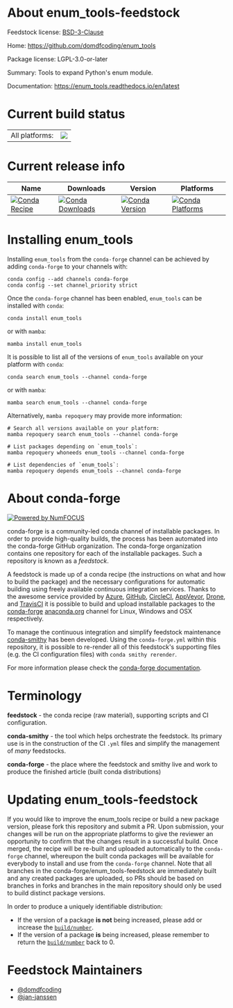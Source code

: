 About enum_tools-feedstock
==========================

Feedstock license: [BSD-3-Clause](https://github.com/conda-forge/enum_tools-feedstock/blob/main/LICENSE.txt)

Home: https://github.com/domdfcoding/enum_tools

Package license: LGPL-3.0-or-later

Summary: Tools to expand Python's enum module.

Documentation: https://enum_tools.readthedocs.io/en/latest

Current build status
====================


<table><tr><td>All platforms:</td>
    <td>
      <a href="https://dev.azure.com/conda-forge/feedstock-builds/_build/latest?definitionId=15939&branchName=main">
        <img src="https://dev.azure.com/conda-forge/feedstock-builds/_apis/build/status/enum_tools-feedstock?branchName=main">
      </a>
    </td>
  </tr>
</table>

Current release info
====================

| Name | Downloads | Version | Platforms |
| --- | --- | --- | --- |
| [![Conda Recipe](https://img.shields.io/badge/recipe-enum_tools-green.svg)](https://anaconda.org/conda-forge/enum_tools) | [![Conda Downloads](https://img.shields.io/conda/dn/conda-forge/enum_tools.svg)](https://anaconda.org/conda-forge/enum_tools) | [![Conda Version](https://img.shields.io/conda/vn/conda-forge/enum_tools.svg)](https://anaconda.org/conda-forge/enum_tools) | [![Conda Platforms](https://img.shields.io/conda/pn/conda-forge/enum_tools.svg)](https://anaconda.org/conda-forge/enum_tools) |

Installing enum_tools
=====================

Installing `enum_tools` from the `conda-forge` channel can be achieved by adding `conda-forge` to your channels with:

```
conda config --add channels conda-forge
conda config --set channel_priority strict
```

Once the `conda-forge` channel has been enabled, `enum_tools` can be installed with `conda`:

```
conda install enum_tools
```

or with `mamba`:

```
mamba install enum_tools
```

It is possible to list all of the versions of `enum_tools` available on your platform with `conda`:

```
conda search enum_tools --channel conda-forge
```

or with `mamba`:

```
mamba search enum_tools --channel conda-forge
```

Alternatively, `mamba repoquery` may provide more information:

```
# Search all versions available on your platform:
mamba repoquery search enum_tools --channel conda-forge

# List packages depending on `enum_tools`:
mamba repoquery whoneeds enum_tools --channel conda-forge

# List dependencies of `enum_tools`:
mamba repoquery depends enum_tools --channel conda-forge
```


About conda-forge
=================

[![Powered by
NumFOCUS](https://img.shields.io/badge/powered%20by-NumFOCUS-orange.svg?style=flat&colorA=E1523D&colorB=007D8A)](https://numfocus.org)

conda-forge is a community-led conda channel of installable packages.
In order to provide high-quality builds, the process has been automated into the
conda-forge GitHub organization. The conda-forge organization contains one repository
for each of the installable packages. Such a repository is known as a *feedstock*.

A feedstock is made up of a conda recipe (the instructions on what and how to build
the package) and the necessary configurations for automatic building using freely
available continuous integration services. Thanks to the awesome service provided by
[Azure](https://azure.microsoft.com/en-us/services/devops/), [GitHub](https://github.com/),
[CircleCI](https://circleci.com/), [AppVeyor](https://www.appveyor.com/),
[Drone](https://cloud.drone.io/welcome), and [TravisCI](https://travis-ci.com/)
it is possible to build and upload installable packages to the
[conda-forge](https://anaconda.org/conda-forge) [anaconda.org](https://anaconda.org/)
channel for Linux, Windows and OSX respectively.

To manage the continuous integration and simplify feedstock maintenance
[conda-smithy](https://github.com/conda-forge/conda-smithy) has been developed.
Using the ``conda-forge.yml`` within this repository, it is possible to re-render all of
this feedstock's supporting files (e.g. the CI configuration files) with ``conda smithy rerender``.

For more information please check the [conda-forge documentation](https://conda-forge.org/docs/).

Terminology
===========

**feedstock** - the conda recipe (raw material), supporting scripts and CI configuration.

**conda-smithy** - the tool which helps orchestrate the feedstock.
                   Its primary use is in the construction of the CI ``.yml`` files
                   and simplify the management of *many* feedstocks.

**conda-forge** - the place where the feedstock and smithy live and work to
                  produce the finished article (built conda distributions)


Updating enum_tools-feedstock
=============================

If you would like to improve the enum_tools recipe or build a new
package version, please fork this repository and submit a PR. Upon submission,
your changes will be run on the appropriate platforms to give the reviewer an
opportunity to confirm that the changes result in a successful build. Once
merged, the recipe will be re-built and uploaded automatically to the
`conda-forge` channel, whereupon the built conda packages will be available for
everybody to install and use from the `conda-forge` channel.
Note that all branches in the conda-forge/enum_tools-feedstock are
immediately built and any created packages are uploaded, so PRs should be based
on branches in forks and branches in the main repository should only be used to
build distinct package versions.

In order to produce a uniquely identifiable distribution:
 * If the version of a package **is not** being increased, please add or increase
   the [``build/number``](https://docs.conda.io/projects/conda-build/en/latest/resources/define-metadata.html#build-number-and-string).
 * If the version of a package **is** being increased, please remember to return
   the [``build/number``](https://docs.conda.io/projects/conda-build/en/latest/resources/define-metadata.html#build-number-and-string)
   back to 0.

Feedstock Maintainers
=====================

* [@domdfcoding](https://github.com/domdfcoding/)
* [@jan-janssen](https://github.com/jan-janssen/)

